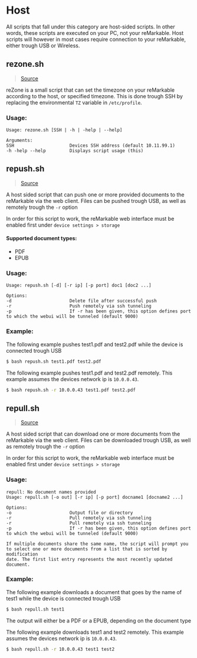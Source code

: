 # Host
All scripts that fall under this category are host-sided scripts. In other words, these scripts
are executed on your PC, not your reMarkable. Host scripts will however in most cases require
connection to your reMarkable, either trough USB or Wireless.

## rezone.sh
> [Source](https://github.com/reHackable/scripts/blob/master/host/rezone.sh)

reZone is a small script that can set the timezone on your reMarkable according to the host, or specified timezone.
This is done trough SSH by replacing the environmental `TZ` variable in `/etc/profile`.

### Usage:
```
Usage: rezone.sh [SSH | -h | -help | --help]

Arguments:
SSH                     Devices SSH address (default 10.11.99.1)
-h -help --help         Displays script usage (this)
```

## repush.sh
> [Source](https://github.com/reHackable/scripts/blob/master/host/repush.sh)

A host sided script that can push one or more provided documents to the reMarkable via the web client. Files can be pushed trough USB, as well as remotely trough the `-r` option

In order for this script to work, the reMarkable web interface must be enabled first under `device settings > storage`

#### Supported document types:

* PDF
* EPUB

### Usage:
```
Usage: repush.sh [-d] [-r ip] [-p port] doc1 [doc2 ...]

Options:
-d                      Delete file after successful push
-r                      Push remotely via ssh tunneling
-p                      If -r has been given, this option defines port to which the webui will be tunneled (default 9000)
```

### Example:
The following example pushes test1.pdf and test2.pdf while the device is connected trough USB
```sh
$ bash repush.sh test1.pdf test2.pdf
```

The following example pushes test1.pdf and test2.pdf remotely. This example assumes the devices network ip is `10.0.0.43`.
```sh
$ bash repush.sh -r 10.0.0.43 test1.pdf test2.pdf
```

## repull.sh
> [Source](https://github.com/reHackable/scripts/blob/master/host/repull.sh)

A host sided script that can download one or more documents from the reMarkable via the web client. Files can be downloaded trough USB, as well as remotely trough the `-r` option

In order for this script to work, the reMarkable web interface must be enabled first under `device settings > storage`

### Usage:
```
repull: No document names provided
Usage: repull.sh [-o out] [-r ip] [-p port] docname1 [docname2 ...]

Options:
-o                      Output file or directory
-r                      Pull remotely via ssh tunneling
-r                      Pull remotely via ssh tunneling
-p                      If -r has been given, this option defines port to which the webui will be tunneled (default 9000)

If multiple documents share the same name, the script will prompt you
to select one or more documents from a list that is sorted by modification
date. The first list entry represents the most recently updated document.
```

### Example:
The following example downloads a document that goes by the name of test1 while the device is connected trough USB
```sh
$ bash repull.sh test1
```
The output will either be a PDF or a EPUB, depending on the document type

The following example downloads test1 and test2 remotely. This example assumes the devices network ip is `10.0.0.43`.
```sh
$ bash repull.sh -r 10.0.0.43 test1 test2
```
